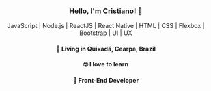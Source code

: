 <!--
**Cristianojr9/cristianojr9** is a ✨ _special_ ✨ repository because its `README.md` (this file) appears on your GitHub profile.

Here are some ideas to get you started:

- 🔭 I’m currently working on ...
- 🌱 I’m currently learning ...
- 👯 I’m looking to collaborate on ...
- 🤔 I’m looking for help with ...
- 💬 Ask me about ...
- 📫 How to reach me: ...
- 😄 Pronouns: ...
- ⚡ Fun fact: ...
-->

<h3 align="center">
  Hello, I'm Cristiano! 👋
</h3>
<p align="center">
  JavaScript | Node.js | ReactJS | React Native | HTML | CSS | Flexbox | Bootstrap | UI | UX
</p>
<h4 align="center">
  📌  Living in <b>Quixadá</b>, <b>Cearpa</b>, <b>Brazil</b>  
</h4>
<h4 align="center">🤓 I love to learn</h4>
<h4 align="center">💼 Front-End Developer</h4>

